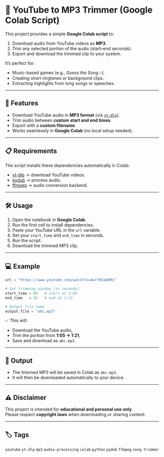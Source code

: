 # 🎵 YouTube to MP3 Trimmer (Google Colab Script)

This project provides a simple **Google Colab script** to:  
1. Download audio from YouTube videos as **MP3**.  
2. Trim any selected portion of the audio (start–end seconds).  
3. Export and download the trimmed clip to your system.  

It’s perfect for:  
- Music-based games (e.g., *Guess the Song* 🎶).  
- Creating short ringtones or background clips.  
- Extracting highlights from long songs or speeches.  

---

## 🚀 Features
- Download YouTube audio in **MP3 format** (via [`yt-dlp`](https://github.com/yt-dlp/yt-dlp)).  
- Trim audio between **custom start and end times**.  
- Export with a **custom filename**.  
- Works seamlessly in **Google Colab** (no local setup needed).  

---

## 📋 Requirements
The script installs these dependencies automatically in Colab:
- [yt-dlp](https://github.com/yt-dlp/yt-dlp) → download YouTube videos.  
- [pydub](https://github.com/jiaaro/pydub) → process audio.  
- [ffmpeg](https://ffmpeg.org) → audio conversion backend.  

---

## 🛠️ Usage

1. Open the notebook in **Google Colab**.  
2. Run the first cell to install dependencies.  
3. Paste your YouTube URL in the `url` variable.  
4. Set your `start_time` and `end_time` in seconds.  
5. Run the script.  
6. Download the trimmed MP3 clip.  

---

## 💻 Example

```python
url = "https://www.youtube.com/watch?v=4wrfB5aH8Ms"

# Set trimming window (in seconds)
start_time = 65   # start at 1:05
end_time   = 81   # end at 1:21

# Output file name
output_file = "abc.mp3"
```

✅ This will:  
- Download the YouTube audio,  
- Trim the portion from **1:05 → 1:21**,  
- Save and download as `abc.mp3`.  

---

## 📂 Output
- The trimmed MP3 will be saved in Colab as `abc.mp3`.  
- It will then be downloaded automatically to your device.  

---

## ⚠️ Disclaimer
This project is intended for **educational and personal use only**.  
Please respect **copyright laws** when downloading or sharing content.  

---

## 🏷️ Tags
`youtube` `yt-dlp` `mp3` `audio-processing` `colab` `python` `pydub` `ffmpeg` `song-trimmer`
